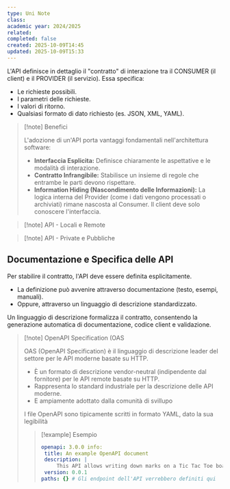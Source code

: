 ```yaml
---
type: Uni Note
class:
academic year: 2024/2025
related:
completed: false
created: 2025-10-09T14:45
updated: 2025-10-09T15:33
---
```

L'API definisce in dettaglio il "contratto" di interazione tra il CONSUMER (il client) e il PROVIDER (il servizio). Essa specifica:
- Le richieste possibili.
- I parametri delle richieste.
- ﻿﻿I valori di ritorno.
- ﻿﻿Qualsiasi formato di dato richiesto (es. JSON, XML, YAML).


>[!note] Benefici
>
>L'adozione di un'API porta vantaggi fondamentali nell'architettura software:
>
>- ﻿﻿**Interfaccia Esplicita:** Definisce chiaramente le aspettative e le modalità di interazione.
>- ﻿﻿**Contratto Infrangibile:** Stabilisce un insieme di regole che entrambe le parti devono rispettare.
>- ﻿﻿**Information Hiding (Nascondimento delle Informazioni):** La logica interna del Provider (come i dati vengono processati o archiviati) rimane nascosta al Consumer. Il client deve solo conoscere l'interfaccia.

>[!note] API - Locali e Remote

>[!note] API - Private e Pubbliche

## Documentazione e Specifica delle API

Per stabilire il contratto, l'API deve essere definita esplicitamente.
- ﻿﻿La definizione può avvenire attraverso documentazione (testo, esempi, manuali).
- ﻿﻿Oppure, attraverso un linguaggio di descrizione standardizzato.

Un linguaggio di descrizione formalizza il contratto, consentendo la generazione automatica di documentazione, codice client e validazione.

>[!note] OpenAPI Specification (OAS
>
>OAS (OpenAPI Specification) è il linguaggio di descrizione leader del settore per le API moderne basate su HTTP.
>- ﻿﻿È un formato di descrizione vendor-neutral (indipendente dal fornitore) per le API remote basate su HTTP.
>- ﻿﻿Rappresenta lo standard industriale per la descrizione delle API moderne.
>- ﻿﻿E ampiamente adottato dalla comunità di svillupo
>  
>I file OpenAPI sono tipicamente scritti in formato YAML, dato la sua legibilità
>
>>[!example] Esempio
>>```yaml
>>openapi: 3.0.0 info:
>>	title: An example OpenAPI document 
>>	description: |
>>		This API allows writing down marks on a Tic Tac Toe board and requesting the state of the board or of individual cells.
>>	version: 0.0.1
>>paths: {} # Gli endpoint dell'API verrebbero definiti qui
>>```
